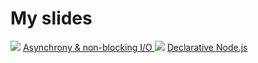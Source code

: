 # My slides

<img class="left-to-link" src="/../../image/slide.png">
<a href="https://docs.google.com/presentation/d/1TLcJkOM26ZFb17IufgRfD1uHMw_LCz12CVxqs1j50eU/edit?usp=sharing">Asynchrony & non-blocking I/O
</a>

<img class="left-to-link" src="/../../image/slide.png">
<a href="https://docs.google.com/presentation/d/1Ci4Tl8Z3S9CKHH4-6X8biXdJtX2qYXvZu6HXdN_cC74/edit?usp=sharing">Declarative Node.js
</a>
